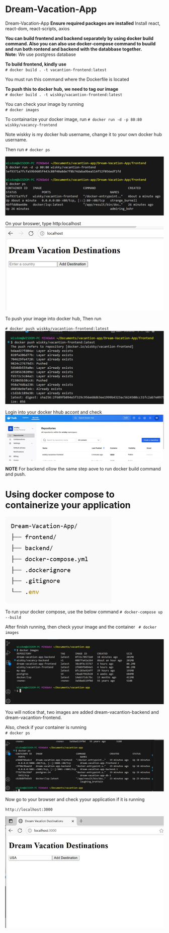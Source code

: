 # Dream-Vacation-App
Dream-Vacation-App
**Ensure required packages are installed**
Install react, react-dom, react-scripts, axios

**You can build frontend and backend separately by using docker build command. Also you can also use docker-compose command to buuild and run both rontend and backend with the databbase together.**    
**Note:** We use postgress database 

**To build frontend, kindly use**  
`# docker build . -t vacantion-frontend:latest `  

You must run this command where the Dockerfile is located

**To push this to docker hub, we need to tag our image**  
`# docker build . -t wiskky/vacantion-frontend:latest` 

You can check your image by running     
`# docker images`  

To containarize your docker image, run 
`# docker run -d -p 80:80 wiskky/vacancy-frontend`

Note wiskky is my docker hub username, change it to your own docker hub username. 

Then run `# docker ps`

![](Image/DockerImages.JPG)  

On your broswer, type http:localhost
![](Image/frontendOutput.JPG)

To push your image into docker hub, Then run 

`# docker push wiskky/vacantion-frontend:latest` 
![](Image/dockerpushh.JPG)

Login into your docker hhub accont and check 
![](Image/DockerPush.JPG)

**NOTE** For backend ollow the same step aove to run docker build command and push.

# Using docker compose to containerize your application
![](Image/tree.JPG)

To run your docker compose, use the below command
`# docker-compose up --build`

After finish running, then check yyour image and the container
` # docker images`

![](Image/compose1.JPG)  

You will notice that, two images are added dream-vacantion-backend and dream-vacantion-frontend.

Also, check if your container is running  
`# docker ps`  

![](Image/compose2.JPG)  

Now go to your browser and check yyour application if it is running  

`http://localhost:3000`  

![](Image/Result.JPG)
